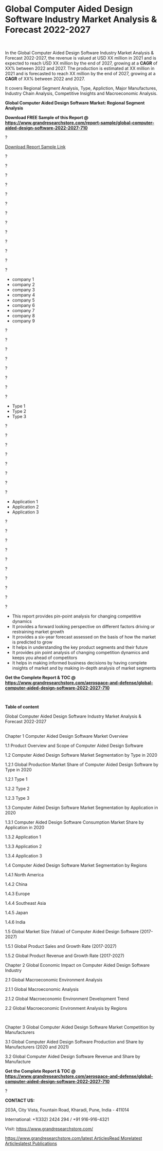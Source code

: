 <h1>Global Computer Aided Design Software Industry Market Analysis & Forecast 2022-2027</h1><br/><p>In the Global Computer Aided Design Software Industry Market Analysis & Forecast 2022-2027, the revenue is valued at USD XX million in 2021 and is expected to reach USD XX million by the end of 2027, growing at a <strong>CAGR</strong> of XX% between 2022 and 2027. The production is estimated at XX million in 2021 and is forecasted to reach XX million by the end of 2027, growing at a <strong>CAGR</strong> of XX% between 2022 and 2027.</p>
 
 
 
 <p>It covers Regional Segment Analysis, Type, Appliction, Major Manufactures, Industry Chain Analysis, Competitive Insights and Macroeconomic Analysis.</p>
 
 
 
 <p><strong>Global Computer Aided Design Software Market: Regional Segment Analysis</strong></p>
 
 
 
 <div><b>Download FREE Sample of this Report @ <a href="https://www.grandresearchstore.com/report-sample/global-computer-aided-design-software-2022-2027-710">https://www.grandresearchstore.com/report-sample/global-computer-aided-design-software-2022-2027-710</a></b></div>
 
 
 
 <p>? </p>
 
 
 
 <p><a href="https://www.grandresearchstore.com/mr-admin/report-sample/global-computer-aided-design-software-2022-2027-710">Download Report Sample Link</a></p>
 
 
 
 <p>? </p>
 
 
 
 <p>? </p>
 
 
 
 <p>? </p>
 
 
 
 <p>? </p>
 
 
 
 <p>? </p>
 
 
 
 <p>? </p>
 
 
 
 <p>? </p>
 
 
 
 <p>? </p>
 
 
 
 <p>? </p>
 
 
 
 <p>? </p>
 
 
 
 <p>? </p>
 
 
 
 <p>? </p>
 
 
 
 <p>? </p>
 
 
 
 <ul>
 
 <li>company 1</li>
 
 <li>company 2</li>
 
 <li>company 3</li>
 
 <li>company 4</li>
 
 <li>company 5</li>
 
 <li>company 6</li>
 
 <li>company 7</li>
 
 <li>company 8</li>
 
 <li>company 9</li>
 
 </ul>
 
 
 
 <p>? </p>
 
 
 
 <p>? </p>
 
 
 
 <p>? </p>
 
 
 
 <p>? </p>
 
 
 
 <p>? </p>
 
 
 
 <p>? </p>
 
 
 
 <p>? </p>
 
 
 
 <p>? </p>
 
 
 
 <ul>
 
 <li>Type 1</li>
 
 <li>Type 2</li>
 
 <li>Type 3</li>
 
 </ul>
 
 
 
 <p>? </p>
 
 
 
 <p>? </p>
 
 
 
 <p>? </p>
 
 
 
 <p>? </p>
 
 
 
 <p>? </p>
 
 
 
 <p>? </p>
 
 
 
 <p>? </p>
 
 
 
 <p>? </p>
 
 
 
 <ul>
 
 <li>Application 1</li>
 
 <li>Application 2</li>
 
 <li>Application 3</li>
 
 </ul>
 
 
 
 <p>? </p>
 
 
 
 <p>? </p>
 
 
 
 <p>? </p>
 
 
 
 <p>? </p>
 
 
 
 <p>? </p>
 
 
 
 <p>? </p>
 
 
 
 <p>? </p>
 
 
 
 <p>? </p>
 
 
 
 <p>? </p>
 
 
 
 <p>? </p>
 
 
 
 <ul>
 
 <li>This report provides pin-point analysis for changing competitive dynamics</li>
 
 <li>It provides a forward looking perspective on different factors driving or restraining market growth</li>
 
 <li>It provides a six-year forecast assessed on the basis of how the market is predicted to grow</li>
 
 <li>It helps in understanding the key product segments and their future</li>
 
 <li>It provides pin point analysis of changing competition dynamics and keeps you ahead of competitors</li>
 
 <li>It helps in making informed business decisions by having complete insights of market and by making in-depth analysis of market segments</li>
 
 </ul>
 
 
 
 <div><b>Get the Complete Report & TOC @ <a href="https://www.grandresearchstore.com/aerospace-and-defense/global-computer-aided-design-software-2022-2027-710">https://www.grandresearchstore.com/aerospace-and-defense/global-computer-aided-design-software-2022-2027-710</a></b></div>
 
 
 
 <p><br />
 
 <b>Table of content</b></p>
 
 
 
 <p>Global Computer Aided Design Software Industry Market Analysis & Forecast 2022-2027<br />
 
 <br />
 
 Chapter 1 Computer Aided Design Software Market Overview<br />
 
 1.1 Product Overview and Scope of Computer Aided Design Software<br />
 
 1.2 Computer Aided Design Software Market Segmentation by Type in 2020<br />
 
 1.2.1 Global Production Market Share of Computer Aided Design Software by Type in 2020<br />
 
 1.2.1 Type 1<br />
 
 1.2.2 Type 2<br />
 
 1.2.3 Type 3<br />
 
 1.3 Computer Aided Design Software Market Segmentation by Application in 2020<br />
 
 1.3.1 Computer Aided Design Software Consumption Market Share by Application in 2020<br />
 
 1.3.2 Application 1<br />
 
 1.3.3 Application 2<br />
 
 1.3.4 Application 3<br />
 
 1.4 Computer Aided Design Software Market Segmentation by Regions<br />
 
 1.4.1 North America<br />
 
 1.4.2 China<br />
 
 1.4.3 Europe<br />
 
 1.4.4 Southeast Asia<br />
 
 1.4.5 Japan<br />
 
 1.4.6 India<br />
 
 1.5 Global Market Size (Value) of Computer Aided Design Software (2017-2027)<br />
 
 1.5.1 Global Product Sales and Growth Rate (2017-2027)<br />
 
 1.5.2 Global Product Revenue and Growth Rate (2017-2027)<br />
 
 Chapter 2 Global Economic Impact on Computer Aided Design Software Industry<br />
 
 2.1 Global Macroeconomic Environment Analysis<br />
 
 2.1.1 Global Macroeconomic Analysis<br />
 
 2.1.2 Global Macroeconomic Environment Development Trend<br />
 
 2.2 Global Macroeconomic Environment Analysis by Regions<br />
 
 <br />
 
 Chapter 3 Global Computer Aided Design Software Market Competition by Manufacturers<br />
 
 3.1 Global Computer Aided Design Software Production and Share by Manufacturers (2020 and 2021)<br />
 
 3.2 Global Computer Aided Design Software Revenue and Share by Manufacture</p>
 
 
 
 <div><b>Get the Complete Report & TOC @ <a href="https://www.grandresearchstore.com/aerospace-and-defense/global-computer-aided-design-software-2022-2027-710">https://www.grandresearchstore.com/aerospace-and-defense/global-computer-aided-design-software-2022-2027-710</a></b></div>
 
 
 
 <p>? </p>
 
 
 
 <p><b>CONTACT US:</b><br />
 
 203A, City Vista, Fountain Road, Kharadi, Pune, India - 411014<br />
 
 International: +1(332) 2424 294 / +91 916-916-4321<br />
 
 Visit: <a href="https://www.grandresearchstore.com/">https://www.grandresearchstore.com/</a><br />
 
 <a href="https://gyeongbokgung.com">https://www.grandresearchstore.com/</a><a href="https://hallyeomaritime.com">latest Articles</a><a href="https://jingwansa.com">Read More</a><a href="https://nguoiviet.jp/">latest Articles</a><a href="https://www.intelmarketresearch.com/">latest Publications</a></p>